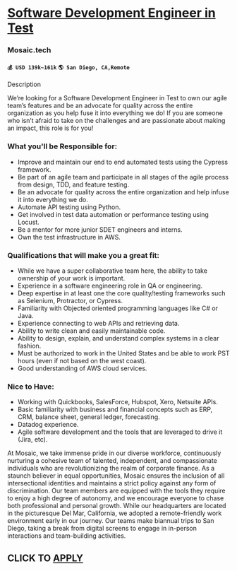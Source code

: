 # [Software Development Engineer in Test](https://www.remotewlb.com/apply/software-development-engineer-in-test-83902)  
### Mosaic.tech  
#### `💰 USD 139k~161k` `🌎 San Diego, CA,Remote`  

Description

We’re looking for a Software Development Engineer in Test to own our agile team’s features and be an advocate for quality across the entire organization as you help fuse it into everything we do! If you are someone who isn’t afraid to take on the challenges and are passionate about making an impact, this role is for you!

  

### What you'll be Responsible for:

  * Improve and maintain our end to end automated tests using the Cypress framework.
  * Be part of an agile team and participate in all stages of the agile process from design, TDD, and feature testing. 
  * Be an advocate for quality across the entire organization and help infuse it into everything we do.
  * Automate API testing using Python.
  * Get involved in test data automation or performance testing using Locust.
  * Be a mentor for more junior SDET engineers and interns.
  * Own the test infrastructure in AWS.

### Qualifications that will make you a great fit:

  * While we have a super collaborative team here, the ability to take ownership of your work is important.
  * Experience in a software engineering role in QA or engineering.
  * Deep expertise in at least one the core quality/testing frameworks such as Selenium, Protractor, or Cypress.
  * Familiarity with Objected oriented programming languages like C# or Java.
  * Experience connecting to web APIs and retrieving data.
  * Ability to write clean and easily maintainable code.
  * Ability to design, explain, and understand complex systems in a clear fashion.
  * Must be authorized to work in the United States and be able to work PST hours (even if not based on the west coast).
  * Good understanding of AWS cloud services.

### Nice to Have:

  * Working with Quickbooks, SalesForce, Hubspot, Xero, Netsuite APIs.
  * Basic familiarity with business and financial concepts such as ERP, CRM, balance sheet, general ledger, forecasting.
  * Datadog experience.
  * Agile software development and the tools that are leveraged to drive it (Jira, etc).

  

  

At Mosaic, we take immense pride in our diverse workforce, continuously nurturing a cohesive team of talented, independent, and compassionate individuals who are revolutionizing the realm of corporate finance. As a staunch believer in equal opportunities, Mosaic ensures the inclusion of all intersectional identities and maintains a strict policy against any form of discrimination. Our team members are equipped with the tools they require to enjoy a high degree of autonomy, and we encourage everyone to chase both professional and personal growth. While our headquarters are located in the picturesque Del Mar, California, we adopted a remote-friendly work environment early in our journey. Our teams make biannual trips to San Diego, taking a break from digital screens to engage in in-person interactions and team-building activities.

  
## CLICK TO [APPLY](https://www.remotewlb.com/apply/software-development-engineer-in-test-83902)

